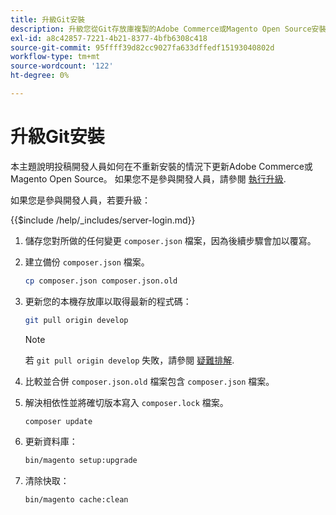 ```yaml
---
title: 升級Git安裝
description: 升級您從Git存放庫複製的Adobe Commerce或Magento Open Source安裝。
exl-id: a8c42857-7221-4b21-8377-4bfb6308c418
source-git-commit: 95ffff39d82cc9027fa633dffedf15193040802d
workflow-type: tm+mt
source-wordcount: '122'
ht-degree: 0%

---
```


# 升級Git安裝

本主題說明投稿開發人員如何在不重新安裝的情況下更新Adobe Commerce或Magento Open Source。 如果您不是參與開發人員，請參閱 [執行升級](../implementation/perform-upgrade.md).

如果您是參與開發人員，若要升級：

{{$include /help/_includes/server-login.md}}

1. 儲存您對所做的任何變更 `composer.json` 檔案，因為後續步驟會加以覆寫。

1. 建立備份 `composer.json` 檔案。

   ```bash
   cp composer.json composer.json.old
   ```

1. 更新您的本機存放庫以取得最新的程式碼：

   ```bash
   git pull origin develop
   ```

   >[!NOTE]
   >
   >若 `git pull origin develop` 失敗，請參閱 [疑難排解](https://support.magento.com/hc/en-us/articles/360034229872).

1. 比較並合併 `composer.json.old` 檔案包含 `composer.json` 檔案。

1. 解決相依性並將確切版本寫入 `composer.lock` 檔案。

   ```bash
   composer update
   ```

1. 更新資料庫：

   ```bash
   bin/magento setup:upgrade
   ```

1. 清除快取：

   ```bash
   bin/magento cache:clean
   ```
